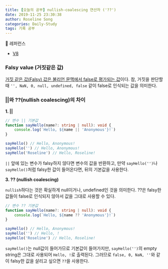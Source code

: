 ```yaml
---
title: [오늘의 공부] nullish-coalescing 연산자 ('??')
date: 2019-11-25 23:30:38
author: Roseline Song
categories: Daily-Study
tags: 기록 공부
---
```


📔 레퍼런스

- [V8](https://v8.dev/features/nullish-coalescing)

### Falsy value (거짓같은 값)

[거짓 같은 값(Falsy) 값은 불리언 문맥에서 false로 평가되는 값](https://developer.mozilla.org/ko/docs/Glossary/Falsy)이다. 참, 거짓을 판단할 때 `'', NaN, 0, null, undefined, false` 같이 false로 인식되는 값을 의미한다.

### ||와 ??(nullish coalescing)의 차이

**1. ||**

```typescript
// 변수 || 기본값
function sayHello(name?: string | null): void {
    console.log(`Hello, ${name || 'Anonymous'}!`)
}

sayHello() // Hello, Anonymous!
sayHello('') // Hello, Anonymous!
sayHello('Roseline') // Hello, Roseline!
```

`||` 앞에 있는 변수가 falsy하지 않다면 변수의 값을 반환하고, 만약 `sayHello('')`나 `sayHello()`처럼 falsy한 값이 들어온다면, 뒤의 기본값을 사용한다.

**3. ?? (nullish coalescing)**

`nullish`하다는 것은 확실하게 null이거나, undefined인 것을 의미한다. ??은 falsy한 값들이 false로 인식되지 않아서 값을 그대로 사용할 수 있다. 

```typescript
// 변수 ?? 기본값
function sayHello(name?: string | null): void {
    console.log(`Hello, ${name ?? 'Anonymous'}!`)
}

sayHello() // Hello, Anonymous!
sayHello('') // Hello, !
sayHello('Roseline') // Hello, Roseline!
```

`sayHello()`는 null값이 들어가므로 기본값이 들어가지만, `sayHello('')`의 empty string은 그대로 사용되어 `Hello, !`로 출력된다. 그러므로 `false, 0, NaN, ''`와 같이 falsy한 값을 살리고 싶으면 `??`을 사용한다.
